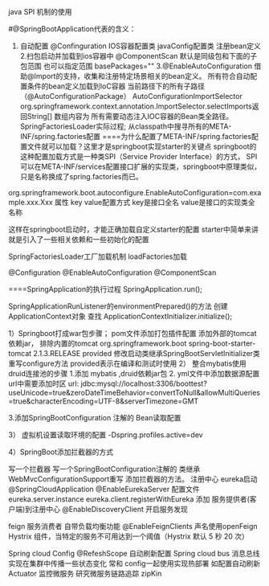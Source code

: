 java SPI 机制的使用

#@SpringBootApplication代表的含义：

1. 自动配置 @Confinguration IOS容器配置类 javaConfig配置类 注册bean定义
2.扫包启动并加载到ios容器中 @ComponentScan 默认是同级包和下面的子包范围 也可以指定范围 basePackages=""
3.@EnableAutoConfiguration
借助@Import的支持，收集和注册特定场景相关的bean定义。 所有符合自动配置条件的bean定义加载到IoC容器 
当前路径下的所有子路径（@AutoConfigurationPackage） AutoConfigurationImportSelector 
org.springframework.context.annotation.ImportSelector.selectImports返回String[] 数组内容为 
所有需要动态注入IOC容器的Bean类全路径。 
SpringFactoriesLoader实际过程; 从classpath中搜寻所有的META-INF/spring.factories配置
====为什么配置了META-INF/spring.factories配置文件就可以加载？这里才是springboot实现starter的关键点
 springboot的这种配置加载方式是一种类SPI（Service Provider Interface）的方式， 
 SPI可以在META-INF/services配置接口扩展的实现类，springboot中原理类似，只是名称换成了spring.factories而已。

org.springframework.boot.autoconfigure.EnableAutoConfiguration=com.example.xxx.Xxx 属性 key value配置方式 key是接口全名 value是接口的实现类全名称

这样在springboot启动时，才能正确加载自定义starter的配置 starter中简单来讲就是引入了一些相关依赖和一些初始化的配置

SpringFactoriesLoader工厂加载机制 loadFactories加载

@Configuration @EnableAutoConfiguration @ComponentScan

====SpringApplication的执行过程 SpringApplication.run();

SpringApplicationRunListener的environmentPrepared()的方法 
创建ApplicationContext对象 查找 ApplicationContextInitializer.initialize();

1）Springboot打成war包步骤；
pom文件添加打包插件配置 添加外部的tomcat依赖jar，
排除内置的tomcat org.springframework.boot spring-boot-starter-tomcat 2.1.3.RELEASE provided
 修改启动类继承SpringBootServletInitializer类重写configure方法 provided表示在编译和测试时使用 
 2） 整合mybatis使用druid连接池的步骤 1.添加 mybatis ,druid依赖jar包 
 2. yml文件中添加数据源配置 url中需要添加时区 url: jdbc:mysql://localhost:3306/boottest?useUnicode=true&zeroDateTimeBehavior=convertToNull&allowMultiQueries=true&characterEncoding=UTF-8&serverTimezone=GMT

3.添加SpringBootConfiguration 注解的 Bean读取配置

3） 虚拟机设置读取环境的配置 -Dspring.profiles.active=dev

4）SpringBoot添加拦截器的方式

写一个拦截器
写一个SpringBootConfiguration注解的 类继承 WebMvcConfigurationSupport重写 添加拦截器的方法。
注册中心 eureka启动 @SpringCloudApplication @EnableEurekaServer 配置文件 eureka.server.instance eureka.client.registerWithEureka
添加 服务提供者(客户端)到注册中心
@EnableDiscoveryClient  开启服务发现

feign 服务消费者 自带负载均衡功能
@EnableFeignClients 声名使用openFeign
Hystrix 组件，当特定的服务不可用达到一个阈值（Hystrix 默认 5 秒 20 次）

Spring cloud Config   @RefeshScope 自动刷新配置
Spring cloud bus 消息总线  实现在集群中传播一些状态变化
常和 config一起使用实现热部署  如配置自动刷新
Actuator 监控微服务
研究微服务链路追踪 zipKin